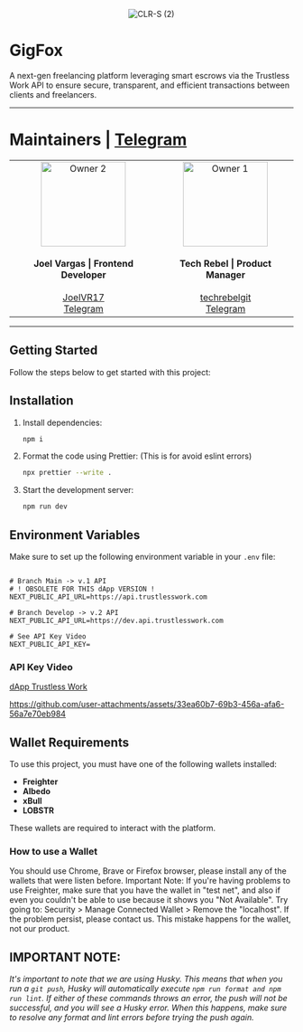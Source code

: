 <p align="center"> <img src="https://github.com/user-attachments/assets/a66b95c6-b592-4ae5-9080-715c935cd9e8" alt="CLR-S (2)"> </p>

# GigFox

A next-gen freelancing platform leveraging smart escrows via the Trustless Work API to ensure secure, transparent, and efficient transactions between clients and freelancers.

---

# Maintainers | [Telegram](https://t.me/gigifox25)

<table align="center">
  <tr>
    <td align="center">
      <img src="https://github.com/user-attachments/assets/e245e8af-6f6f-4a0a-a37f-df132e9b4986" alt="Owner 2" width="150" />
      <br /><br />
      <strong>Joel Vargas | Frontend Developer</strong>
      <br /><br />
      <a href="https://github.com/JoelVR17" target="_blank">JoelVR17</a>
      <br />
      <a href="https://t.me/joelvr20" target="_blank">Telegram</a>
    </td>
    <td align="center">
      <img src="https://github.com/user-attachments/assets/6b97e15f-9954-47d0-81b5-49f83bed5e4b" alt="Owner 1" width="150" />
      <br /><br />
      <strong>Tech Rebel | Product Manager</strong>
      <br /><br />
      <a href="https://github.com/techrebelgit" target="_blank">techrebelgit</a>
      <br />
      <a href="https://t.me/Tech_Rebel" target="_blank">Telegram</a>
    </td>
  </tr>
</table>

---

## Getting Started

Follow the steps below to get started with this project:

## Installation

1. Install dependencies:

   ```bash
   npm i
   ```

2. Format the code using Prettier: (This is for avoid eslint errors)

   ```bash
   npx prettier --write .
   ```

3. Start the development server:

   ```bash
   npm run dev
   ```

## Environment Variables

Make sure to set up the following environment variable in your `.env` file:

```

# Branch Main -> v.1 API
# ! OBSOLETE FOR THIS dApp VERSION !
NEXT_PUBLIC_API_URL=https://api.trustlesswork.com

# Branch Develop -> v.2 API
NEXT_PUBLIC_API_URL=https://dev.api.trustlesswork.com

# See API Key Video
NEXT_PUBLIC_API_KEY=

```

### API Key Video

[dApp Trustless Work](https://dapp.trustlesswork.com)

https://github.com/user-attachments/assets/33ea60b7-69b3-456a-afa6-56a7e70eb984

## Wallet Requirements

To use this project, you must have one of the following wallets installed:

- **Freighter**
- **Albedo**
- **xBull**
- **LOBSTR**

These wallets are required to interact with the platform.

### How to use a Wallet

You should use Chrome, Brave or Firefox browser, please install any of the wallets that were listen before.
Important Note: If you're having problems to use Freighter, make sure that you have the wallet in "test net", and also if even you couldn't be able to use because it shows you "Not Available". Try going to: Security > Manage Connected Wallet > Remove the "localhost". If the problem persist, please contact us. This mistake happens for the wallet, not our product.

## IMPORTANT NOTE:

_It's important to note that we are using Husky. This means that when you run a `git push`, Husky will automatically execute `npm run format and npm run lint`. If either of these commands throws an error, the push will not be successful, and you will see a Husky error. When this happens, make sure to resolve any format and lint errors before trying the push again._

